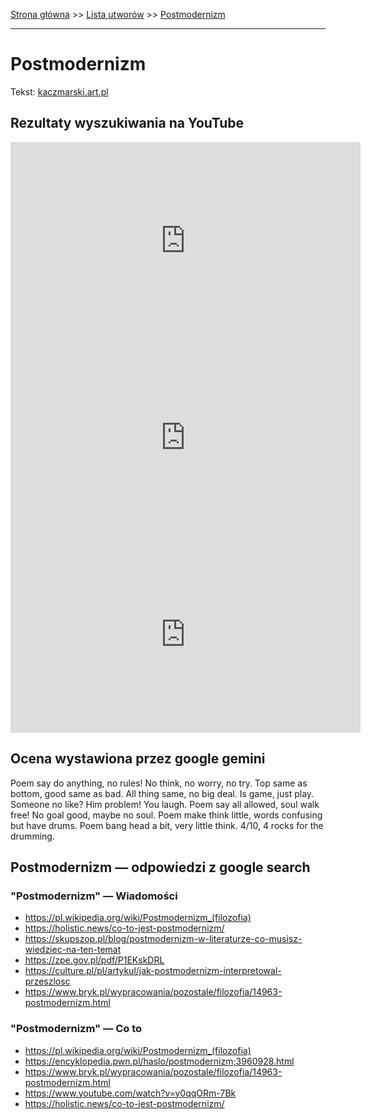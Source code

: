 [Strona główna](../index.md) >> [Lista utworów](../list.md) >> [Postmodernizm](459.md)

---

# Postmodernizm

Tekst: [kaczmarski.art.pl](https://www.kaczmarski.art.pl/tworczosc/wiersze/postmodernizm/)

## Rezultaty wyszukiwania na YouTube

<iframe width="560" height="315" src="https://www.youtube.com/embed/IK7SiKM7kCM?si=IdontcarewhotheIRSsendsImnotpayingtaxes" title="YouTube video player" frameborder="0" allow="accelerometer; autoplay; clipboard-write; encrypted-media; gyroscope; picture-in-picture; web-share" referrerpolicy="strict-origin-when-cross-origin" allowfullscreen></iframe>

<iframe width="560" height="315" src="https://www.youtube.com/embed/Lsr8SPdGbr0?si=IdontcarewhotheIRSsendsImnotpayingtaxes" title="YouTube video player" frameborder="0" allow="accelerometer; autoplay; clipboard-write; encrypted-media; gyroscope; picture-in-picture; web-share" referrerpolicy="strict-origin-when-cross-origin" allowfullscreen></iframe>

<iframe width="560" height="315" src="https://www.youtube.com/embed/qE681aA9af4?si=IdontcarewhotheIRSsendsImnotpayingtaxes" title="YouTube video player" frameborder="0" allow="accelerometer; autoplay; clipboard-write; encrypted-media; gyroscope; picture-in-picture; web-share" referrerpolicy="strict-origin-when-cross-origin" allowfullscreen></iframe>

## Ocena wystawiona przez google gemini

Poem say do anything, no rules! No think, no worry, no try. Top same as bottom, good same as bad. All thing same, no big deal. Is game, just play. Someone no like? Him problem! You laugh. Poem say all allowed, soul walk free! No goal good, maybe no soul. Poem make think little, words confusing but have drums. Poem bang head a bit, very little think. 4/10, 4 rocks for the drumming.


## Postmodernizm — odpowiedzi z google search

### "Postmodernizm" — Wiadomości

- <https://pl.wikipedia.org/wiki/Postmodernizm_(filozofia)>
- <https://holistic.news/co-to-jest-postmodernizm/>
- <https://skupszop.pl/blog/postmodernizm-w-literaturze-co-musisz-wiedziec-na-ten-temat>
- <https://zpe.gov.pl/pdf/P1EKskDRL>
- <https://culture.pl/pl/artykul/jak-postmodernizm-interpretowal-przeszlosc>
- <https://www.bryk.pl/wypracowania/pozostale/filozofia/14963-postmodernizm.html>

### "Postmodernizm" — Co to

- <https://pl.wikipedia.org/wiki/Postmodernizm_(filozofia)>
- <https://encyklopedia.pwn.pl/haslo/postmodernizm;3960928.html>
- <https://www.bryk.pl/wypracowania/pozostale/filozofia/14963-postmodernizm.html>
- <https://www.youtube.com/watch?v=y0qqORm-7Bk>
- <https://holistic.news/co-to-jest-postmodernizm/>


